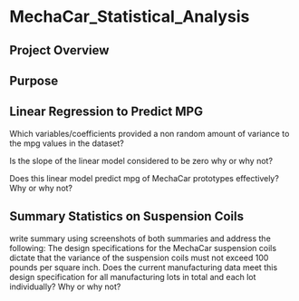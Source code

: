 # MechaCar_Statistical_Analysis

## Project Overview

## Purpose

## Linear Regression to Predict MPG
Which variables/coefficients provided a non random amount of variance to the mpg values in the dataset?

Is the slope of the linear model considered to be zero  why or why not?

Does this linear model predict mpg of MechaCar prototypes effectively?  Why or why not?

## Summary Statistics on Suspension Coils
write summary using screenshots of both summaries and address the following:
The design specifications for the MechaCar suspension coils dictate that the variance of the suspension coils must not exceed 100 pounds per square inch. Does the current manufacturing data meet this design specification for all manufacturing lots in total and each lot individually? Why or why not?
